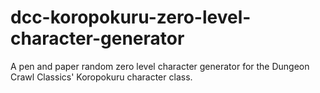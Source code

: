 # dcc-koropokuru-zero-level-character-generator
A pen and paper random zero level character generator for the Dungeon Crawl Classics' Koropokuru character class. 
